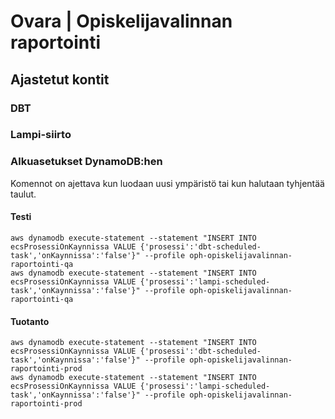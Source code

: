 # Ovara | Opiskelijavalinnan raportointi


## Ajastetut kontit
### DBT
### Lampi-siirto
### Alkuasetukset DynamoDB:hen
Komennot on ajettava kun luodaan uusi ympäristö tai kun halutaan tyhjentää taulut.
#### Testi
```
aws dynamodb execute-statement --statement "INSERT INTO ecsProsessiOnKaynnissa VALUE {'prosessi':'dbt-scheduled-task','onKaynnissa':'false'}" --profile oph-opiskelijavalinnan-raportointi-qa
aws dynamodb execute-statement --statement "INSERT INTO ecsProsessiOnKaynnissa VALUE {'prosessi':'lampi-scheduled-task','onKaynnissa':'false'}" --profile oph-opiskelijavalinnan-raportointi-qa
```
#### Tuotanto
```
aws dynamodb execute-statement --statement "INSERT INTO ecsProsessiOnKaynnissa VALUE {'prosessi':'dbt-scheduled-task','onKaynnissa':'false'}" --profile oph-opiskelijavalinnan-raportointi-prod
aws dynamodb execute-statement --statement "INSERT INTO ecsProsessiOnKaynnissa VALUE {'prosessi':'lampi-scheduled-task','onKaynnissa':'false'}" --profile oph-opiskelijavalinnan-raportointi-prod
```
